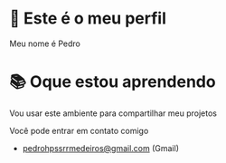 # 📃 Este é o meu perfil 
Meu nome é Pedro
# 📚 Oque estou aprendendo
Vou usar este ambiente para compartilhar  meu projetos

Você pode entrar em contato comigo
- pedrohpssrrmedeiros@gmail.com (Gmail)
